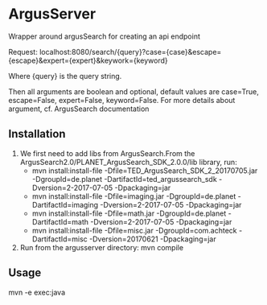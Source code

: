 # ArgusServer
Wrapper around argusSearch for creating an api endpoint

Request: localhost:8080/search/{query}?case={case}&escape={escape}&expert={expert}&keywork={keyword}

Where {query} is the query string.

Then all arguments are boolean and optional, default values are case=True, escape=False, expert=False, keyword=False.
For more details about argument, cf. ArgusSearch documentation

## Installation
1. We first need to add libs from ArgusSearch.From the ArgusSearch2.0/PLANET\_ArgusSearch\_SDK\_2.0.0/lib library, run:
    - mvn install:install-file -Dfile=TED_ArgusSearch_SDK_2_20170705.jar -DgroupId=de.planet -DartifactId=ted_argussearch_sdk -Dversion=2-2017-07-05 -Dpackaging=jar
    - mvn install:install-file -Dfile=imaging.jar -DgroupId=de.planet -DartifactId=imaging -Dversion=2-2017-07-05 -Dpackaging=jar
    - mvn install:install-file -Dfile=math.jar -DgroupId=de.planet -DartifactId=math -Dversion=2-2017-07-05 -Dpackaging=jar
    - mvn install:install-file -Dfile=misc.jar -DgroupId=com.achteck -DartifactId=misc -Dversion=20170621 -Dpackaging=jar
2. Run from the argusserver directory: mvn compile

## Usage
mvn -e exec:java

